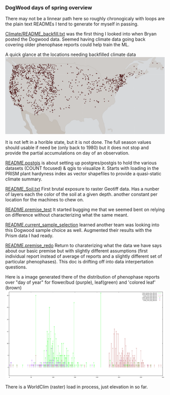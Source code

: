 
### DogWood days of spring  overview

There may not be a linnear path here so roughly chronogicaly with loops
are the  plain text  READMEs I tend to generate for myself in passing.


[Climate/README_backfill.txt](Climate/README_backfill.txt)  was the first thing
I looked into when Bryan posted the Dogwood data. Seemed having climate data
going back covering older phenophase reports could help train the ML.

A quick glance at the locations needing backfilled climate data
![Climate/location_1957-2007.png](Climate/location_1957-2007.png)

It is not left in a horible state, but it is not done.
The full season values should usable if need be (only back to 1980)
but it does not stop and provide the partial accumulations
on day of an observation.

[README.postgis](README.postgis)  is about setting up postgres/postgis
to hold the various datasets (COUNT focused) & qgis to visualize it.
Starts with loading in the PRISM plant hardyness index as vector shapefiles
to provide a quasi-static climate summary.


[README_Soil.txt](README_Soil.txt)  First brutal exposure to raster Geotiff data.
Has a nunber of layers each the color of the soil at a given depth.
another constant per location for the machines to chew on.

[README.premise_test](README.premise_test)  It started bugging me that we
seemed bent on relying on difference without characterizing  what the same
meant.

[README.current_sample_selection](README.current_sample_selection) learned another team
was looking into this Dogwood sample choice as well.
Augmented their results with the Prism data I had ready.

[README.premise_redo](README.premise_redo) Return to charaterizing what the data we have
says about our basic premise but with slightly different assumptions
(first individual report instead of average of reports
 and a slightly different set of particular phenophases).
This doc is drifting off into data interpertation questions.

Here is a image generated there of the distribution of phenophase reports over "day of year"
for  flower/bud (purple), leaf(green) and  'colored leaf' (brown)
![phenophase-doy_individual_count.png](phenophase-doy_individual_count.png)




There is a WorldClim (raster) load in process, just elevation in so far.

